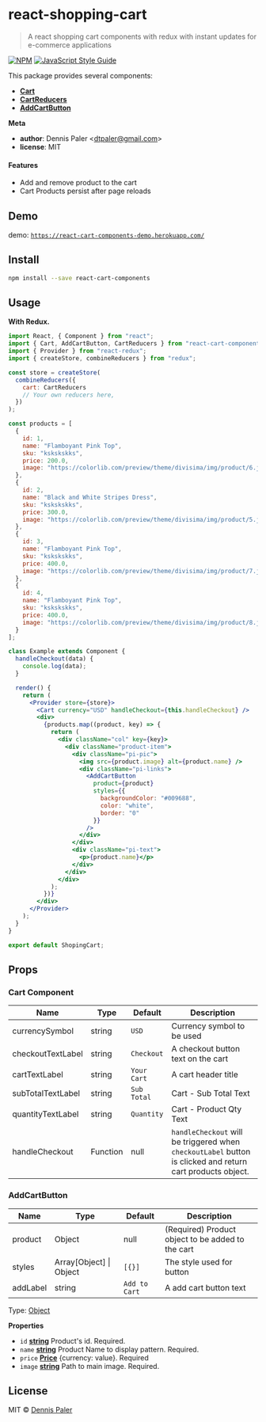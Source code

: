 # react-shopping-cart

> A react shopping cart components with redux with instant updates for e-commerce applications

[![NPM](https://img.shields.io/npm/v/react-cart-components.svg)](https://www.npmjs.com/package/react-cart-components) [![JavaScript Style Guide](https://img.shields.io/badge/code_style-standard-brightgreen.svg)](https://standardjs.com)

This package provides several components:

- [**Cart**](#cart)
- [**CartReducers**](#cartreducers)
- [**AddCartButton**](#addtocartbutton)

**Meta**

- **author**: Dennis Paler &lt;dtpaler@gmail.com>
- **license**: MIT

#### Features

- Add and remove product to the cart
- Cart Products persist after page reloads

## Demo

demo: [`https://react-cart-components-demo.herokuapp.com/`](https://react-cart-components-demo.herokuapp.com/)

## Install

```bash
npm install --save react-cart-components
```

## Usage

**With Redux.**

```jsx
import React, { Component } from "react";
import { Cart, AddCartButton, CartReducers } from "react-cart-components";
import { Provider } from "react-redux";
import { createStore, combineReducers } from "redux";

const store = createStore(
  combineReducers({
    cart: CartReducers
    // Your own reducers here,
  })
);

const products = [
  {
    id: 1,
    name: "Flamboyant Pink Top",
    sku: "kskskskks",
    price: 200.0,
    image: "https://colorlib.com/preview/theme/divisima/img/product/6.jpg"
  },
  {
    id: 2,
    name: "Black and White Stripes Dress",
    sku: "kskskskks",
    price: 300.0,
    image: "https://colorlib.com/preview/theme/divisima/img/product/5.jpg"
  },
  {
    id: 3,
    name: "Flamboyant Pink Top",
    sku: "kskskskks",
    price: 400.0,
    image: "https://colorlib.com/preview/theme/divisima/img/product/7.jpg"
  },
  {
    id: 4,
    name: "Flamboyant Pink Top",
    sku: "kskskskks",
    price: 400.0,
    image: "https://colorlib.com/preview/theme/divisima/img/product/8.jpg"
  }
];

class Example extends Component {
  handleCheckout(data) {
    console.log(data);
  }

  render() {
    return (
      <Provider store={store}>
        <Cart currency="USD" handleCheckout={this.handleCheckout} />
        <div>
          {products.map((product, key) => {
            return (
              <div className="col" key={key}>
                <div className="product-item">
                  <div className="pi-pic">
                    <img src={product.image} alt={product.name} />
                    <div className="pi-links">
                      <AddCartButton
                        product={product}
                        styles={{
                          backgroundColor: "#009688",
                          color: "white",
                          border: "0"
                        }}
                      />
                    </div>
                  </div>
                  <div className="pi-text">
                    <p>{product.name}</p>
                  </div>
                </div>
              </div>
            );
          })}
        </div>
      </Provider>
    );
  }
}

export default ShopingCart;
```

## Props

### Cart Component

| Name              | Type     | Default     | Description                                                                                                |
| ----------------- | -------- | ----------- | ---------------------------------------------------------------------------------------------------------- |
| currencySymbol    | string   | `USD`       | Currency symbol to be used                                                                                 |
| checkoutTextLabel | string   | `Checkout`  | A checkout button text on the cart                                                                         |
| cartTextLabel     | string   | `Your Cart` | A cart header title                                                                                        |
| subTotalTextLabel | string   | `Sub Total` | Cart - Sub Total Text                                                                                      |
| quantityTextLabel | string   | `Quantity`  | Cart - Product Qty Text                                                                                    |
| handleCheckout    | Function | null        | `handleCheckout` will be triggered when `checkoutLabel` button is clicked and return cart products object. |

### AddCartButton

| Name     | Type                    | Default       | Description                                       |
| -------- | ----------------------- | ------------- | ------------------------------------------------- |
| product  | Object                  | null          | (Required) Product object to be added to the cart |
| styles   | Array[Object] \| Object | `[{}]`        | The style used for button                         |
| addLabel | string                  | `Add to Cart` | A add cart button text                            |

Type: [Object](https://developer.mozilla.org/en-US/docs/Web/JavaScript/Reference/Global_Objects/Object)

**Properties**

- `id` **[string](https://developer.mozilla.org/en-US/docs/Web/JavaScript/Reference/Global_Objects/String)** Product's id. Required.
- `name` **[string](https://developer.mozilla.org/en-US/docs/Web/JavaScript/Reference/Global_Objects/String)** Product Name to display pattern. Required.
- `price` **[Price](#price)** {currency: value}. Required
- `image` **[string](https://developer.mozilla.org/en-US/docs/Web/JavaScript/Reference/Global_Objects/String)** Path to main image. Required.

## License

MIT © [Dennis Paler](https://github.com/akosidencio)
